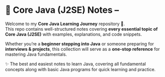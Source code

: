 # 📘 **Core Java (J2SE) Notes** –  

Welcome to my **Core Java Learning Journey** repository 🎯.  
This repo contains well-structured notes covering **every essential topic of Core Java (J2SE)** with examples, explanations, and code snippets.  

Whether you’re a **beginner stepping into Java** or someone preparing for **interviews & projects**, this collection will serve as a **one-stop reference** for mastering Java fundamentals.  

✨ The best and easiest notes to learn Java, covering all fundamental concepts along with basic Java programs for quick learning and practice.  
